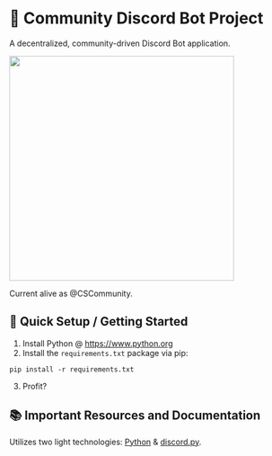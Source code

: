# 🤖 Community Discord Bot Project

A decentralized, community-driven Discord Bot application.

<img src="https://github.com/Skyline-College-Computer-Science-Club/.github/blob/main/assets/cscommunity.png" width=400></img>

Current alive as @CSCommunity.

## 🔰 Quick Setup / Getting Started
1) Install Python @ https://www.python.org
2) Install the `requirements.txt` package via pip:
  
`pip install -r requirements.txt`

3) Profit?
## 📚 Important Resources and Documentation

Utilizes two light technologies: [Python](https://www.python.org) & [discord.py](https://discordpy.readthedocs.io/en/stable/).
